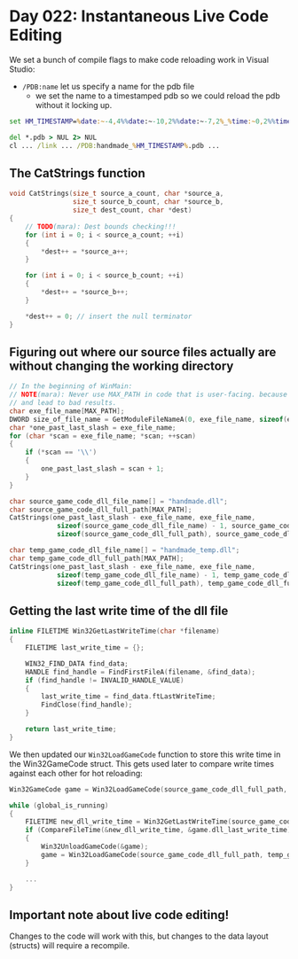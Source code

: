 # Day 022: Instantaneous Live Code Editing

We set a bunch of compile flags to make code reloading work in Visual Studio:

* `/PDB:name` let us specify a name for the pdb file
  * we set the name to a timestamped pdb so we could reload the pdb without it locking up.

```bat
set HM_TIMESTAMP=%date:~-4,4%%date:~-10,2%%date:~-7,2%_%time:~0,2%%time:~3,2%%time:~6,2%

del *.pdb > NUL 2> NUL
cl ... /link ... /PDB:handmade_%HM_TIMESTAMP%.pdb ...
```

## The CatStrings function

```c++
void CatStrings(size_t source_a_count, char *source_a,
                size_t source_b_count, char *source_b,
                size_t dest_count, char *dest)
{
    // TODO(mara): Dest bounds checking!!!
    for (int i = 0; i < source_a_count; ++i)
    {
        *dest++ = *source_a++;
    }

    for (int i = 0; i < source_b_count; ++i)
    {
        *dest++ = *source_b++;
    }

    *dest++ = 0; // insert the null terminator
}
```

## Figuring out where our source files actually are without changing the working directory

```c++
// In the beginning of WinMain:
// NOTE(mara): Never use MAX_PATH in code that is user-facing. because it can be dangerous
// and lead to bad results.
char exe_file_name[MAX_PATH];
DWORD size_of_file_name = GetModuleFileNameA(0, exe_file_name, sizeof(exe_file_name));
char *one_past_last_slash = exe_file_name;
for (char *scan = exe_file_name; *scan; ++scan)
{
    if (*scan == '\\')
    {
        one_past_last_slash = scan + 1;
    }
}

char source_game_code_dll_file_name[] = "handmade.dll";
char source_game_code_dll_full_path[MAX_PATH];
CatStrings(one_past_last_slash - exe_file_name, exe_file_name,
            sizeof(source_game_code_dll_file_name) - 1, source_game_code_dll_file_name,
            sizeof(source_game_code_dll_full_path), source_game_code_dll_full_path);

char temp_game_code_dll_file_name[] = "handmade_temp.dll";
char temp_game_code_dll_full_path[MAX_PATH];
CatStrings(one_past_last_slash - exe_file_name, exe_file_name,
            sizeof(temp_game_code_dll_file_name) - 1, temp_game_code_dll_file_name,
            sizeof(temp_game_code_dll_full_path), temp_game_code_dll_full_path);
```

## Getting the last write time of the dll file

```c++
inline FILETIME Win32GetLastWriteTime(char *filename)
{
    FILETIME last_write_time = {};

    WIN32_FIND_DATA find_data;
    HANDLE find_handle = FindFirstFileA(filename, &find_data);
    if (find_handle != INVALID_HANDLE_VALUE)
    {
        last_write_time = find_data.ftLastWriteTime;
        FindClose(find_handle);
    }

    return last_write_time;
}
```

We then updated our `Win32LoadGameCode` function to store this write time in the Win32GameCode struct. This gets used later to compare write times against each other for hot reloading:

```c++
Win32GameCode game = Win32LoadGameCode(source_game_code_dll_full_path, temp_game_code_dll_full_path);

while (global_is_running)
{
    FILETIME new_dll_write_time = Win32GetLastWriteTime(source_game_code_dll_full_path);
    if (CompareFileTime(&new_dll_write_time, &game.dll_last_write_time) != 0)
    {
        Win32UnloadGameCode(&game);
        game = Win32LoadGameCode(source_game_code_dll_full_path, temp_game_code_dll_full_path);
    }

    ...
}
```

## Important note about live code editing!

Changes to the code will work with this, but changes to the data layout (structs) will require a recompile.